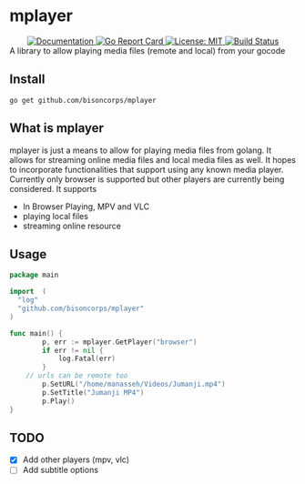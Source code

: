 # mplayer

<div align="center">
  <a href="https://godoc.org/github.com/bisoncorps/mplayer">
    <img src="https://img.shields.io/badge/godoc-reference-blue.svg?style=flat-square" alt="Documentation">
  </a>
  <a href="https://goreportcard.com/report/github.com/bisoncorps/mplayer">
    <img src="https://goreportcard.com/badge/github.com/bisoncorps/mplayer" alt="Go Report Card">
  </a>
  <a href="https://opensource.org/licenses/MIT">
    <img src="https://img.shields.io/badge/License-MIT-yellow.svg" alt="License: MIT">
  </a>
  <a href="https://travis-ci.com/bisoncorps/mplayer">
    <img src="https://travis-ci.com/bisoncorps/mplayer.svg?branch=master" alt="Build Status">
  </a>
</div>
A library to allow playing media files (remote and local) from your gocode


## Install
```
go get github.com/bisoncorps/mplayer
```

## What is mplayer
mplayer is just a means to allow for playing media files from golang. It allows for streaming online media
files and local media files as well. It hopes to incorporate functionalities that support using any known
media player. Currently only browser is supported but other players are currently being considered. It supports

- In Browser Playing, MPV and VLC
- playing local files
- streaming online resource

## Usage
```go
package main

import  (
  "log"
  "github.com/bisoncorps/mplayer"
)

func main() {
		p, err := mplayer.GetPlayer("browser")
		if err != nil {
			log.Fatal(err)
		}
    // urls can be remote too
		p.SetURL("/home/manasseh/Videos/Jumanji.mp4")
		p.SetTitle("Jumanji MP4")
		p.Play()
}
```

## TODO
- [x] Add other players (mpv, vlc)
- [ ] Add subtitle options
